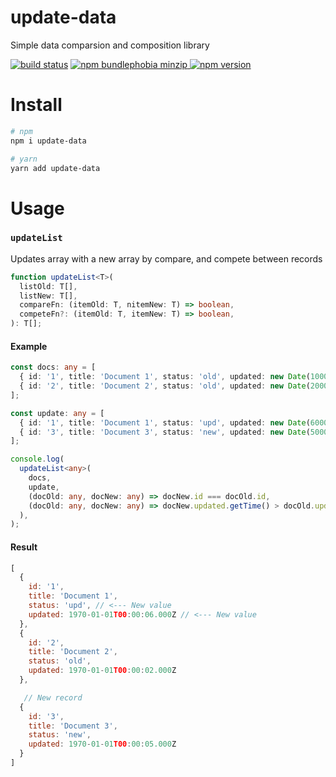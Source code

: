 # update-data

Simple data comparsion and composition library

[![build status](https://badgen.net/travis/ibitcy/update-data?icon=travis)](https://travis-ci.org/ibitcy/update-data)
[![npm bundlephobia minzip](https://badgen.net/bundlephobia/minzip/update-data@latest?icon=awesome)
![npm version](https://badgen.net/npm/v/update-data?icon=npm&color=blue)](https://www.npmjs.com/package/update-data)

# Install

```bash
# npm
npm i update-data

# yarn
yarn add update-data
```

# Usage

### `updateList`

Updates array with a new array by compare, and compete between records

```typescript
function updateList<T>(
  listOld: T[],
  listNew: T[],
  compareFn: (itemOld: T, nitemNew: T) => boolean,
  competeFn?: (itemOld: T, itemNew: T) => boolean,
): T[];
```

#### Example

```typescript
const docs: any = [
  { id: '1', title: 'Document 1', status: 'old', updated: new Date(1000) },
  { id: '2', title: 'Document 2', status: 'old', updated: new Date(2000) },
];

const update: any = [
  { id: '1', title: 'Document 1', status: 'upd', updated: new Date(6000) },
  { id: '3', title: 'Document 3', status: 'new', updated: new Date(5000) },
];

console.log(
  updateList<any>(
    docs,
    update,
    (docOld: any, docNew: any) => docNew.id === docOld.id,
    (docOld: any, docNew: any) => docNew.updated.getTime() > docOld.updated.getTime(),
  ),
);
```

#### Result

```js
[
  {
    id: '1',
    title: 'Document 1',
    status: 'upd', // <--- New value
    updated: 1970-01-01T00:00:06.000Z // <--- New value
  },
  {
    id: '2',
    title: 'Document 2',
    status: 'old',
    updated: 1970-01-01T00:00:02.000Z
  },

   // New record
  {
    id: '3',
    title: 'Document 3',
    status: 'new',
    updated: 1970-01-01T00:00:05.000Z
  }
]
```
